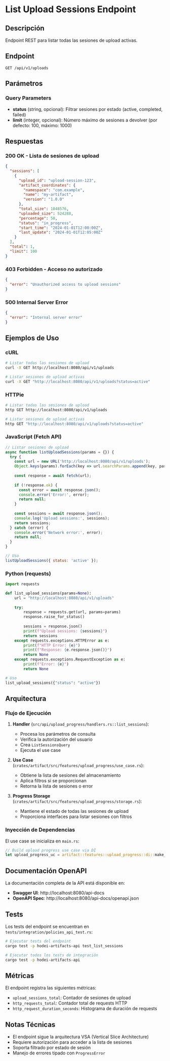# List Upload Sessions Endpoint

## Descripción

Endpoint REST para listar todas las sesiones de upload activas.

## Endpoint

```
GET /api/v1/uploads
```

## Parámetros

### Query Parameters

- **status** (string, opcional): Filtrar sesiones por estado (active, completed, failed)
- **limit** (integer, opcional): Número máximo de sesiones a devolver (por defecto: 100, máximo: 1000)

## Respuestas

### 200 OK - Lista de sesiones de upload

```json
{
  "sessions": [
    {
      "upload_id": "upload-session-123",
      "artifact_coordinates": {
        "namespace": "com.example",
        "name": "my-artifact",
        "version": "1.0.0"
      },
      "total_size": 1048576,
      "uploaded_size": 524288,
      "percentage": 50,
      "status": "in_progress",
      "start_time": "2024-01-01T12:00:00Z",
      "last_update": "2024-01-01T12:05:00Z"
    }
  ],
  "total": 1,
  "limit": 100
}
```

### 403 Forbidden - Acceso no autorizado

```json
{
  "error": "Unauthorized access to upload sessions"
}
```

### 500 Internal Server Error

```json
{
  "error": "Internal server error"
}
```

## Ejemplos de Uso

### cURL

```bash
# Listar todas las sesiones de upload
curl -X GET http://localhost:8080/api/v1/uploads

# Listar sesiones de upload activas
curl -X GET "http://localhost:8080/api/v1/uploads?status=active"
```

### HTTPie

```bash
# Listar todas las sesiones de upload
http GET http://localhost:8080/api/v1/uploads

# Listar sesiones de upload activas
http GET "http://localhost:8080/api/v1/uploads?status=active"
```

### JavaScript (Fetch API)

```javascript
// Listar sesiones de upload
async function listUploadSessions(params = {}) {
  try {
    const url = new URL('http://localhost:8080/api/v1/uploads');
    Object.keys(params).forEach(key => url.searchParams.append(key, params[key]));
    
    const response = await fetch(url);
    
    if (!response.ok) {
      const error = await response.json();
      console.error('Error:', error);
      return null;
    }
    
    const sessions = await response.json();
    console.log('Upload sessions:', sessions);
    return sessions;
  } catch (error) {
    console.error('Network error:', error);
    return null;
  }
}

// Uso
listUploadSessions({ status: 'active' });
```

### Python (requests)

```python
import requests

def list_upload_sessions(params=None):
    url = "http://localhost:8080/api/v1/uploads"
    
    try:
        response = requests.get(url, params=params)
        response.raise_for_status()
        
        sessions = response.json()
        print(f"Upload sessions: {sessions}")
        return sessions
    except requests.exceptions.HTTPError as e:
        print(f"HTTP Error: {e}")
        print(f"Response: {e.response.json()}")
        return None
    except requests.exceptions.RequestException as e:
        print(f"Error: {e}")
        return None

# Uso
list_upload_sessions({"status": "active"})
```

## Arquitectura

### Flujo de Ejecución

1. **Handler** (`src/api/upload_progress/handlers.rs::list_sessions`):
   - Procesa los parámetros de consulta
   - Verifica la autorización del usuario
   - Crea `ListSessionsQuery`
   - Ejecuta el use case

2. **Use Case** (`crates/artifact/src/features/upload_progress/use_case.rs`):
   - Obtiene la lista de sesiones del almacenamiento
   - Aplica filtros si se proporcionan
   - Retorna la lista de sesiones o error

3. **Progress Storage** (`crates/artifact/src/features/upload_progress/storage.rs`):
   - Mantiene el estado de todas las sesiones de upload
   - Proporciona interfaces para listar sesiones con filtros

### Inyección de Dependencias

El use case se inicializa en `main.rs`:

```rust
// Build upload progress use case via DI
let upload_progress_uc = artifact::features::upload_progress::di::make_use_case();
```

## Documentación OpenAPI

La documentación completa de la API está disponible en:

- **Swagger UI**: http://localhost:8080/api-docs
- **OpenAPI Spec**: http://localhost:8080/api-docs/openapi.json

## Tests

Los tests del endpoint se encuentran en `tests/integration/policies_api_test.rs`:

```bash
# Ejecutar tests del endpoint
cargo test -p hodei-artifacts-api test_list_sessions

# Ejecutar todos los tests de integración
cargo test -p hodei-artifacts-api
```

## Métricas

El endpoint registra las siguientes métricas:

- `upload_sessions_total`: Contador de sesiones de upload
- `http_requests_total`: Contador total de requests HTTP
- `http_request_duration_seconds`: Histograma de duración de requests

## Notas Técnicas

- El endpoint sigue la arquitectura VSA (Vertical Slice Architecture)
- Requiere autorización para acceder a la lista de sesiones
- Soporta filtrado por estado de sesión
- Manejo de errores tipado con `ProgressError`
